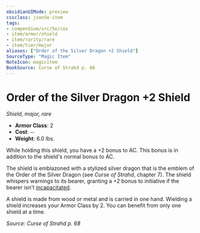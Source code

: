 ```yaml
---
obsidianUIMode: preview
cssclass: json5e-item
tags:
- compendium/src/5e/cos
- item/armor/shield
- item/rarity/rare
- item/tier/major
aliases: ["Order of the Silver Dragon +2 Shield"]
SourceType: "Magic Item"
NoteIcon: magicitem
BookSource: Curse of Strahd p. 68
---
```

# Order of the Silver Dragon +2 Shield
*Shield, major, rare*  

- **Armor Class**: 2
- **Cost**: ⏤
- **Weight**: 6.0 lbs.

While holding this shield, you have a +2 bonus to AC. This bonus is in addition to the shield's normal bonus to AC.

The shield is emblazoned with a stylized silver dragon that is the emblem of the Order of the Silver Dragon (see *Curse of Strahd*, chapter 7). The shield whispers warnings to its bearer, granting a +2 bonus to initiative if the bearer isn't [incapacitated](/2-Mechanics/CLI/rules/conditions.md#incapacitated).

A shield is made from wood or metal and is carried in one hand. Wielding a shield increases your Armor Class by 2. You can benefit from only one shield at a time.

*Source: Curse of Strahd p. 68*